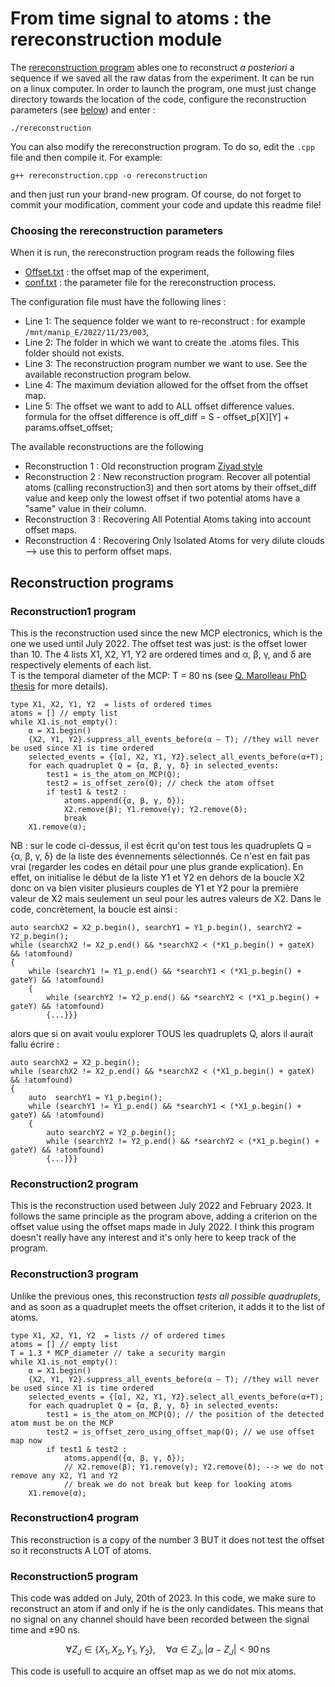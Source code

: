 # From time signal to atoms : the rereconstruction module

The  [rereconstruction program](../heliumtools/rereconstruction/rereconstruction.cpp) ables one to reconstruct *a posteriori* a sequence if we saved all the raw datas from the experiment. It can be run on a linux computer. In order to launch the program, one must just change directory towards the location of the code, configure the reconstruction parameters (see [below](#choosing-the-rereconstruction-parameters)) and enter :
```
./rereconstruction
```
You can also modify the rereconstruction program. To do so, edit the `.cpp` file and then compile it. For example:
```
g++ rereconstruction.cpp -o rereconstruction
```
and then just run your brand-new program. Of course, do not forget to commit your modification, comment your code and update this readme file!

### Choosing the rereconstruction parameters
When it is run, the rereconstruction program reads the following files 
* [Offset.txt](../heliumtools/rereconstruction/Offset.txt) : the offset map of the experiment,
* [conf.txt](../heliumtools/rereconstruction/conf.txt) : the parameter file for the rereconstruction process.

The configuration file must have the following lines :
* Line 1: The sequence folder we want to re-reconstruct : for example `/mnt/manip_E/2022/11/23/003`,
* Line 2: The folder in which we want to create the .atoms files. This folder should not exists.
* Line 3: The reconstruction program number we want to use. See the available reconstruction program below.
* Line 4: The maximum deviation allowed for the offset from the offset map.
* Line 5: The offset we want to add to ALL offset difference values. 
            formula for the offset difference is
                    off_diff = S - offset_p[X][Y] + params.offset_offset;


The available reconstructions are the following
* Reconstruction 1 : Old reconstruction program [Ziyad style](#reconstruction1-program)
* Reconstruction 2 : New reconstruction program. Recover all potential atoms (calling reconstruction3) and then sort atoms by their offset_diff value and keep only the lowest offset if two potential atoms have a "same" value in their column.
* Reconstruction 3 : Recovering All Potential Atoms taking into account offset maps.
* Reconstruction 4 : Recovering Only Isolated Atoms for very dilute clouds --> use this to perform offset maps.


## Reconstruction programs 
### Reconstruction1 program
This is the reconstruction used since the new MCP electronics, which is the one we used until July 2022. The offset test was just: is the offset lower than 10. The 4 lists X1, X2, Y1, Y2 are ordered times and α, β, γ, and δ are respectively elements of each list. \
T is the temporal diameter of the MCP: T = 80 ns (see [Q. Marolleau PhD thesis](https://theses.fr/2022UPASP166) for more details).
```cython
type X1, X2, Y1, Y2  = lists of ordered times
atoms = [] // empty list
while X1.is_not_empty():
    α = X1.begin()
    {X2, Y1, Y2}.suppress_all_events_before(α – T); //they will never be used since X1 is time ordered
    selected_events = {[α], X2, Y1, Y2}.select_all_events_before(α+T);
    for each quadruplet Q = {α, β, γ, δ} in selected_events:
	    test1 = is_the_atom_on_MCP(Q);
	    test2 = is_offset_zero(Q); // check the atom offset
        if test1 & test2 :
            atoms.append({α, β, γ, δ});
            X2.remove(β); Y1.remove(γ); Y2.remove(δ);
            break
    X1.remove(α); 
```

NB : sur le code ci-dessus, il est écrit qu'on test tous les quadruplets Q =  {α, β, γ, δ} de la liste des évennements sélectionnés. Ce n'est en fait pas vrai (regarder les codes en détail pour une plus grande explication). En effet, on initialise le début de la liste Y1 et Y2 en dehors de la boucle X2 donc on va bien visiter plusieurs couples de Y1 et Y2 pour la première valeur de X2 mais seulement un seul pour les autres valeurs de X2.
Dans le code, concrètement, la boucle est ainsi : 
```
auto searchX2 = X2_p.begin(), searchY1 = Y1_p.begin(), searchY2 = Y2_p.begin();
while (searchX2 != X2_p.end() && *searchX2 < (*X1_p.begin() + gateX) && !atomfound)
{
    while (searchY1 != Y1_p.end() && *searchY1 < (*X1_p.begin() + gateY) && !atomfound)
    {
        while (searchY2 != Y2_p.end() && *searchY2 < (*X1_p.begin() + gateY) && !atomfound)
        {...}}}
```
alors que si on avait voulu explorer TOUS les quadruplets Q, alors il aurait fallu écrire :
```
auto searchX2 = X2_p.begin();
while (searchX2 != X2_p.end() && *searchX2 < (*X1_p.begin() + gateX) && !atomfound)
{	
	auto  searchY1 = Y1_p.begin();
    while (searchY1 != Y1_p.end() && *searchY1 < (*X1_p.begin() + gateY) && !atomfound)
    {	
    	auto searchY2 = Y2_p.begin();
        while (searchY2 != Y2_p.end() && *searchY2 < (*X1_p.begin() + gateY) && !atomfound)
        {...}}}
```
### Reconstruction2 program
This is the reconstruction used between July 2022 and February 2023. It follows the same principle as the program above, adding a criterion on the offset value using the offset maps made in July 2022. I think this program doesn't really have any interest and it's only here to keep track of the program. 
### Reconstruction3 program 
Unlike the previous ones, this reconstruction *tests all possible quadruplets*, and as soon as a quadruplet meets the offset criterion, it adds it to the list of atoms.
```cython
type X1, X2, Y1, Y2  = lists // of ordered times 
atoms = [] // empty list
T = 1.3 * MCP_diameter // take a security margin
while X1.is_not_empty():
    α = X1.begin()
    {X2, Y1, Y2}.suppress_all_events_before(α – T); //they will never be used since X1 is time ordered
    selected_events = {[α], X2, Y1, Y2}.select_all_events_before(α+T);
    for each quadruplet Q = {α, β, γ, δ} in selected_events:
	    test1 = is_the_atom_on_MCP(Q); // the position of the detected atom must be on the MCP
	    test2 = is_offset_zero_using_offset_map(Q); // we use offset map now
        if test1 & test2 :
            atoms.append({α, β, γ, δ});
            // X2.remove(β); Y1.remove(γ); Y2.remove(δ); --> we do not remove any X2, Y1 and Y2
            // break we do not break but keep for looking atoms
    X1.remove(α); 
```
### Reconstruction4 program
This reconstruction is a copy of the number 3 BUT it does not test the offset so it reconstructs A LOT of atoms. 

### Reconstruction5 program
This code was added on July, 20th of 2023.
In this code, we make sure to reconstruct an atom if and only if he is the only candidates. This means that no signal on any channel should have been recorded between the signal time and ±90 ns.

$$
\forall Z_J \in \{X_1, X_2, Y_1, Y_2\}, \quad \forall \alpha \in Z_J, \left| \alpha - Z_J \right| < 90 \, \text{ns}
$$


This code is usefull to acquire an offset map as we do not mix atoms. 


